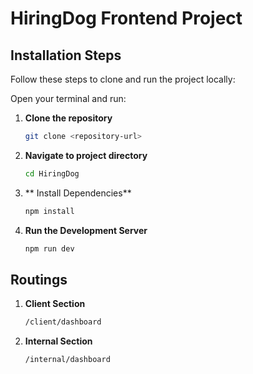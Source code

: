 # HiringDog Frontend Project
## Installation Steps

Follow these steps to clone and run the project locally:

Open your terminal and run:

1. **Clone the repository**  
   ```bash
   git clone <repository-url>

2. **Navigate to project  directory**  
   ```bash
   cd HiringDog

3. ** Install Dependencies**  
   ```bash
   npm install

3. **Run the Development Server**  
   ```bash
   npm run dev
   
## Routings
1. **Client Section**  
   ```bash
   /client/dashboard

2. **Internal Section**  
   ```bash
   /internal/dashboard
